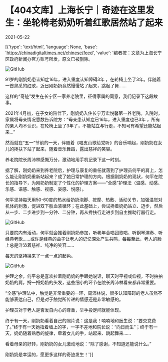 # 【404文库】上海长宁｜奇迹在这里发生：坐轮椅老奶奶听着红歌居然站了起来

2021-05-22

[{'type': 'text/html', 'language': None, 'base': 'https://chinadigitaltimes.net/chinese/feed', 'value': '编者按：文章为上海长宁区政府新闻办官方账号所发，原文已被删除。

![GitHub](https://chinadigitaltimes.net/chinese/files/2021/05/image-1621703226771.png)

91岁的刚奶奶患认知症16年，进入重度认知障碍3年 ，在轮椅上坐了3年。伴随着一首熟悉的红歌，近日刚奶奶竟然慢慢站了起来，跳起了舞……

这样的“奇迹”发生在长宁区一家养老院里，征得家属的同意，我们记录下这段故事。

2021年4月初，在子女的陪伴下，刚奶奶入住长宁万宏悦馨第一养老院。入院时，家属将母亲情况悉数告诉院方：“母亲患认知症已16年，进入重度也已3年 ，所有的亲人均不认识，在轮椅上坐了3年了，不能站立与行走，不知可有希望还能站起来&#8230;”

然而就在“五一”节前的一天，伴随着《唱支山歌给党听》的音乐响起，刚奶奶在女儿的搀扶下站了起来，随着音乐舞蹈，露出慈祥的笑容。

养老院院长周沛林感慨万分，激动地用手机记录下这一时刻。

据了解，刚奶奶来到养老院后，护理与康复的重任就落到了护理员何平的肩上，怎么能让刚奶奶重新站起来？成了她日常护理的方向。根据刚奶奶的现状，何平在院长的指导下，为刚奶奶制定了个性化的护理方案——“全感”护理法（温感、动感、乐感、语感、触感、视感、姿感、悦感）。

何平坚持每天用50-60度的热水给奶奶泡脚、按摩、热敷、活动关节，加强温觉对机体的刺激，促进双下肢血液循环；在此基础上，尝试搀着奶奶站立、迈步，然后从一步、二步进步到一分钟、二分钟，再从搀扶行走进步到自主推助行器行走。

![GitHub](https://chinadigitaltimes.net/chinese/files/2021/05/image-1621703193190.png)

只要院内有活动，何平就会推着刚奶奶参加，听老年合唱团歌唱、听钢琴演奏、听经典老歌&#8230;&#8230;或许是经典的曲子让老人的记忆深处产生共鸣，每每至此，老人的脸上总是洋溢着慈祥、纯净的笑容……

每天的坚持换来了一点一点的起色。

![GitHub](https://chinadigitaltimes.net/chinese/files/2021/05/image-1621703202537.png)

护理之余，何平总是喜欢拉着刚奶奶的手跟她说话，聊天时平视或仰视，不时拍拍奶奶的肩，捋一捋奶奶的头发，这些细小的环节在院长周沛林看来都非常重要。

“全感”护理法中，触觉是非常重要的一环，周沛林说，很多认知障碍的老人虽然不能够表达自己，但是对于触觉所传递的情感还是非常敏感的。

护理员对于老人是否发自内心的尊重，举手投足间就能体现。

终于有一天，刚奶奶看着自己的照片说：这是我！喃喃地和医生说：“要交党费了。”终于有一天她指着墙上的字，一字不差地和院长说：“向日而生”；终于有一天，奶奶随着熟悉的旋律，牵着女儿的手，站起来、跳起舞来……

看着母亲的好转，刚奶奶的女儿激动地说：“除了感谢，不知道还能说什么。”

刚奶奶是幸运的，愿更多这样的奇迹发生！'}]